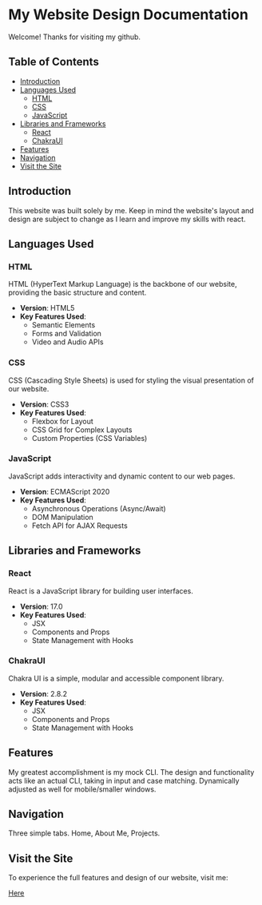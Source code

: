 # My Website Design Documentation

Welcome! Thanks for visiting my github. 

## Table of Contents

- [Introduction](#introduction)
- [Languages Used](#languages-used)
  - [HTML](#html)
  - [CSS](#css)
  - [JavaScript](#javascript)
- [Libraries and Frameworks](#libraries-and-frameworks)
  - [React](#react)
  - [ChakraUI](#chakraui)
- [Features](#features)
- [Navigation](#navigation)
- [Visit the Site](#visit-the-site)

## Introduction

This website was built solely by me. Keep in mind the website's layout and design are subject to change as I learn and improve my skills with react. 

## Languages Used

### HTML

HTML (HyperText Markup Language) is the backbone of our website, providing the basic structure and content.

- **Version**: HTML5
- **Key Features Used**:
  - Semantic Elements
  - Forms and Validation
  - Video and Audio APIs

### CSS

CSS (Cascading Style Sheets) is used for styling the visual presentation of our website.

- **Version**: CSS3
- **Key Features Used**:
  - Flexbox for Layout
  - CSS Grid for Complex Layouts
  - Custom Properties (CSS Variables)

### JavaScript

JavaScript adds interactivity and dynamic content to our web pages.

- **Version**: ECMAScript 2020
- **Key Features Used**:
  - Asynchronous Operations (Async/Await)
  - DOM Manipulation
  - Fetch API for AJAX Requests

## Libraries and Frameworks

### React

React is a JavaScript library for building user interfaces.

- **Version**: 17.0
- **Key Features Used**:
  - JSX
  - Components and Props
  - State Management with Hooks
 
### ChakraUI

Chakra UI is a simple, modular and accessible component library.

- **Version**: 2.8.2
- **Key Features Used**:
  - JSX
  - Components and Props
  - State Management with Hooks

## Features

My greatest accomplishment is my mock CLI. The design and functionality acts like an actual CLI, taking in input and case matching. Dynamically adjusted as well for mobile/smaller windows. 

## Navigation

Three simple tabs. Home, About Me, Projects. 

## Visit the Site

To experience the full features and design of our website, visit me:

[Here](https://marc.caelyum.io)
